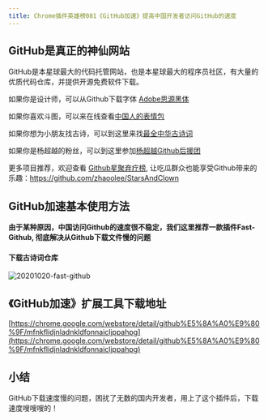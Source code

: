 ```yaml
---
title: Chrome插件英雄榜081《GitHub加速》提高中国开发者访问GitHub的速度
---
```


## GitHub是真正的神仙网站

GitHub是本星球最大的代码托管网站，也是本星球最大的程序员社区，有大量的优质代码仓库，并提供开源免费软件下载。

如果你是设计师，可以从Github下载字体 [Adobe思源黑体](https://github.com/adobe-fonts/source-han-sans)

如果你喜欢斗图，可以来在线查看[中国人的表情包](https://github.com/zhaoolee/ChineseBQB)

如果你想为小朋友找古诗，可以到这里来找[最全中华古诗词](https://github.com/chinese-poetry/chinese-poetry)

如果你是杨超越的粉丝，可以到这里参加[杨超越Github后援团](https://github.com/ccyyycy/ycy)




更多项目推荐，欢迎查看 [Github星聚弃疗榜](https://github.com/zhaoolee/StarsAndClown), 让吃瓜群众也能享受Github带来的乐趣：https://github.com/zhaoolee/StarsAndClown




## GitHub加速基本使用方法



**由于某种原因，中国访问Github的速度很不稳定，我们这里推荐一款插件Fast-Github, 彻底解决从Github下载文件慢的问题**



#### 下载古诗词仓库

![20201020-fast-github](https://www.v2fy.com/asset/0i/ChromeAppHeroes/page/081-fast-github-2020-10-20.assets/20201020-fast-github.gif)




## 《GitHub加速》扩展工具下载地址

[https://chrome.google.com/webstore/detail/github%E5%8A%A0%E9%80%9F/mfnkflidjnladnkldfonnaicljppahpg](https://chrome.google.com/webstore/detail/github%E5%8A%A0%E9%80%9F/mfnkflidjnladnkldfonnaicljppahpg)



## 小结

GitHub下载速度慢的问题，困扰了无数的国内开发者，用上了这个插件后，下载速度嗖嗖嗖的！





